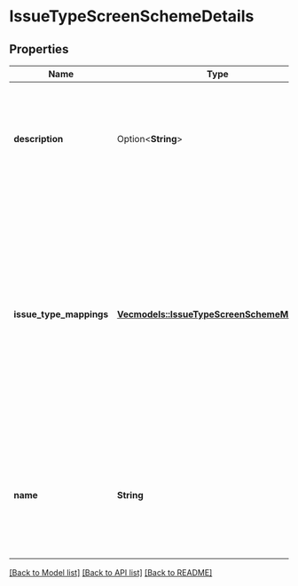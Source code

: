 # IssueTypeScreenSchemeDetails

## Properties

Name | Type | Description | Notes
------------ | ------------- | ------------- | -------------
**description** | Option<**String**> | The description of the issue type screen scheme. The maximum length is 255 characters. | [optional]
**issue_type_mappings** | [**Vec<models::IssueTypeScreenSchemeMapping>**](IssueTypeScreenSchemeMapping.md) | The IDs of the screen schemes for the issue type IDs and *default*. A *default* entry is required to create an issue type screen scheme, it defines the mapping for all issue types without a screen scheme. | 
**name** | **String** | The name of the issue type screen scheme. The name must be unique. The maximum length is 255 characters. | 

[[Back to Model list]](../README.md#documentation-for-models) [[Back to API list]](../README.md#documentation-for-api-endpoints) [[Back to README]](../README.md)


